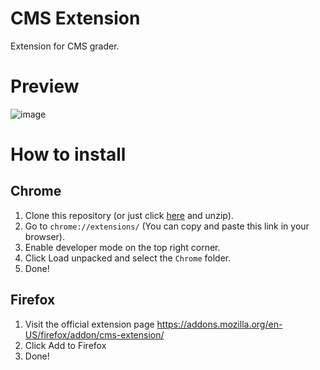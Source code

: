 # CMS Extension

Extension for CMS grader.

# Preview

![image](https://github.com/user-attachments/assets/7723529c-bb52-4189-b9bc-982635b73680)


# How to install
## Chrome
1. Clone this repository (or just click [here](https://github.com/pxsit/cms-extension/archive/refs/heads/main.zip) and unzip).
2. Go to `chrome://extensions/` (You can copy and paste this link in your browser).
3. Enable developer mode on the top right corner.
4. Click Load unpacked and select the `Chrome` folder.
5. Done!
## Firefox
1. Visit the official extension page https://addons.mozilla.org/en-US/firefox/addon/cms-extension/
2. Click Add to Firefox
3. Done!
> 
